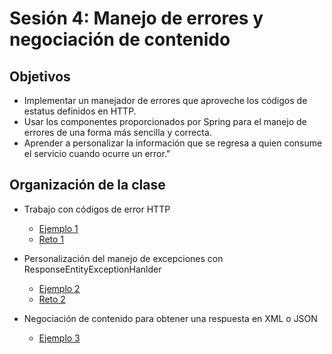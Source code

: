 
# Sesión 4: Manejo de errores y negociación de contenido

## Objetivos
- Implementar un manejador de errores que aproveche los códigos de estatus definidos en HTTP.
- Usar los componentes proporcionados por Spring para el manejo de errores de una forma más sencilla y correcta.
- Aprender a personalizar la información que se regresa a quien consume el servicio cuando ocurre un error."

## Organización de la clase
- Trabajo con códigos de error HTTP
  - [Ejemplo 1](Ejemplo-01)
  - [Reto 1](Reto-01)

- Personalización del manejo de excepciones con ResponseEntityExceptionHanlder
  - [Ejemplo 2](Ejemplo-02)
  - [Reto 2](Reto-02)

- Negociación de contenido para obtener una respuesta en XML o JSON
  - [Ejemplo 3](Ejemplo-03)
